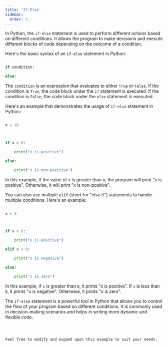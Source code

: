 ```yaml
---
title: 'If-Else'
sidebar:
  order: 5
---
```


 

In Python, the `if-else` statement is used to perform different actions based on different conditions. It allows the program to make decisions and execute different blocks of code depending on the outcome of a condition.



Here's the basic syntax of an `if-else` statement in Python:



```python

if condition:

else:

```



The `condition` is an expression that evaluates to either `True` or `False`. If the condition is `True`, the code block under the `if` statement is executed. If the condition is `False`, the code block under the `else` statement is executed.



Here's an example that demonstrates the usage of `if-else` statement in Python:



```python

x = 10



if x > 0:

    print("x is positive")

else:

    print("x is non-positive")

```



In this example, if the value of `x` is greater than `0`, the program will print "x is positive". Otherwise, it will print "x is non-positive".



You can also use multiple `elif` (short for "else if") statements to handle multiple conditions. Here's an example:



```python

x = 0



if x > 0:

    print("x is positive")

elif x < 0:

    print("x is negative")

else:

    print("x is zero")

```



In this example, if `x` is greater than `0`, it prints "x is positive". If `x` is less than `0`, it prints "x is negative". Otherwise, it prints "x is zero".



The `if-else` statement is a powerful tool in Python that allows you to control the flow of your program based on different conditions. It is commonly used in decision-making scenarios and helps in writing more dynamic and flexible code.



```



Feel free to modify and expand upon this example to suit your needs.